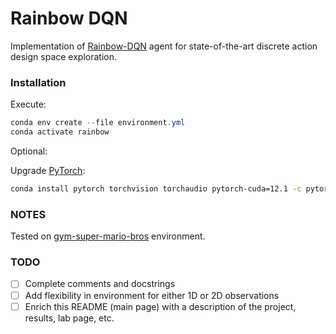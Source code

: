 # Rainbow DQN

Implementation of [Rainbow-DQN](https://arxiv.org/abs/1710.02298) agent for state-of-the-art discrete action design space exploration.

### Installation

Execute:

```powershell
conda env create --file environment.yml
conda activate rainbow
```

Optional:

Upgrade [PyTorch](https://pytorch.org/):
```bash
conda install pytorch torchvision torchaudio pytorch-cuda=12.1 -c pytorch -c nvidia
```

### NOTES

Tested on [gym-super-mario-bros](https://github.com/Kautenja/gym-super-mario-bros) environment.

### TODO

- [ ] Complete comments and docstrings
- [ ] Add flexibility in environment for either 1D or 2D observations
- [ ] Enrich this README (main page) with a description of the project, results, lab page, etc.

